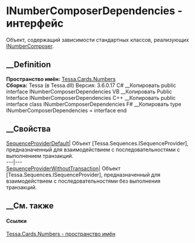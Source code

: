 # INumberComposerDependencies - интерфейс
Объект, содержащий зависимости стандартных классов, реализующих
[INumberComposer](T_Tessa_Cards_Numbers_INumberComposer.htm).
## __Definition
 **Пространство имён:** [Tessa.Cards.Numbers](N_Tessa_Cards_Numbers.htm)  
 **Сборка:** Tessa (в Tessa.dll) Версия: 3.6.0.17
C# __Копировать
     public interface INumberComposerDependencies
VB __Копировать
     Public Interface INumberComposerDependencies
C++ __Копировать
     public interface class INumberComposerDependencies
F# __Копировать
     type INumberComposerDependencies = interface end
##  __Свойства
[SequenceProviderDefault](P_Tessa_Cards_Numbers_INumberComposerDependencies_SequenceProviderDefault.htm)|
Объект [Tessa.Sequences.ISequenceProvider], предназначенный для
взаимодействием с последовательностями с выполнением транзакций.  
---|---  
[SequenceProviderWithoutTransaction](P_Tessa_Cards_Numbers_INumberComposerDependencies_SequenceProviderWithoutTransaction.htm)|
Объект [Tessa.Sequences.ISequenceProvider], предназначенный для
взаимодействием с последовательностями без выполнения транзакций.  
## __См. также
#### Ссылки
[Tessa.Cards.Numbers - пространство имён](N_Tessa_Cards_Numbers.htm)
